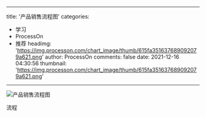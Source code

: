 
---
title: '产品销售流程图'
categories: 
 - 学习
 - ProcessOn
 - 推荐
headimg: 'https://img.processon.com/chart_image/thumb/615fa351637689092079a621.png'
author: ProcessOn
comments: false
date: 2021-12-16 04:30:56
thumbnail: 'https://img.processon.com/chart_image/thumb/615fa351637689092079a621.png'
---

<div>   
<img class="thumb" alt="产品销售流程图" src="https://img.processon.com/chart_image/thumb/615fa351637689092079a621.png" referrerpolicy="no-referrer">
<p>流程</p>  
</div>
            